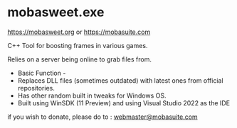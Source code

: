 # mobasweet.exe

https://mobasweet.org or https://mobasuite.com

C++ Tool for boosting frames in various games.

Relies on a server being online to grab files from.

- Basic Function -
- Replaces DLL files (sometimes outdated) with latest ones from official repositories.
- Has other random built in tweaks for Windows OS.
- Built using WinSDK (11 Preview) and using Visual Studio 2022 as the IDE


if you wish to donate, please do to : webmaster@mobasuite.com
